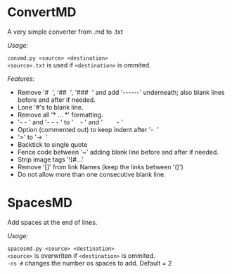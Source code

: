 # ConvertMD  
A very simple converter from .md to .txt  

*Usage:*  

`convmd.py <source> <destination>`  
`<source>.txt` is used if `<destination>` is ommited.  

*Features:*
- Remove '#&nbsp; ', '##&nbsp; ', '###&nbsp; ' and add '------' underneath; also blank lines before and after if needed.  
- Lone '#'s to blank line.  
- Remove all '* ... *' formatting.  
- '- - ' and '- - - ' to '&nbsp; &nbsp; - ' and '&nbsp; &nbsp; &nbsp; &nbsp; - '  
- Option (commented out) to keep indent after '-&nbsp; ' 
- '>' to '->&nbsp; '  
- Backtick to single quote
- Fence code between '~' adding blank line before and after if needed.  
- Strip image tags '![#...'  
- Remove '[]' from link Names (keep the links between '()')  
- Do not allow more than one consecutive blank line.  


# SpacesMD  
Add spaces at the end of lines.  

*Usage:*  

`spacesmd.py <source> <destination>`  
`<source>` is overwriten if `<destination>` is ommited.  
`-ns #` changes the number os spaces to add. Default = 2  